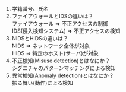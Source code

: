 1. 学籍番号、氏名
1. ファイアウォールとIDSの違いは？  
ファイアウォール => 不正アクセスの制御  
IDS(侵入検知システム) => 不正アクセスの検知
1. NIDSとHIDSの違いは？  
NIDS => ネットワーク全体が対象  
HIDS => 特定のホスト(サーバ)が対象
1. 不正検知(Misuse detection)とはなにか？  
シグニチャのパターンマッチングによる検知
1. 異常検知(Anomaly detection)とはなにか？  
振る舞い(動作)による検知
